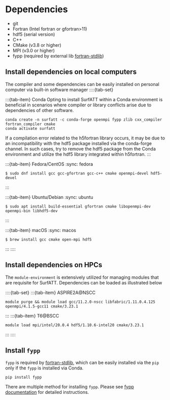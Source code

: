 
# Dependencies

- git
- Fortran (Intel fortran or gfortran>11)
- hdf5 (serial version)
- C++
- CMake (v3.8 or higher)
- MPI (v3.0 or higher)
- fypp (required by external lib [fortran-stdlib](https://github.com/fortran-lang/stdlib))


## Install dependencies on local computers

The compiler and some dependencies can be easily installed on personal computer via built-in software manager
::::{tab-set}

:::{tab-item} Conda
Opting to install SurfATT within a Conda environment is beneficial in scenarios where compiler or library conflicts arise due to dependencies of other software.
```
conda create -n surfatt -c conda-forge openmpi fypp zlib cxx_compiler fortran_compiler cmake
conda activate surfatt
```
If a compilation error related to the h5fortran library occurs, it may be due to an incompatibility with the hdf5 package installed via the conda-forge channel. In such cases, try to remove the hdf5 package from the Conda environment and utilize the hdf5 library integrated within h5fortran.
:::

:::{tab-item} Fedora/CentOS
:sync: fedora

```
$ sudo dnf install gcc gcc-gfortran gcc-c++ cmake openmpi-devel hdf5-devel
```
:::

:::{tab-item} Ubuntu/Debian
:sync: ubuntu

```
$ sudo apt install build-essential gfortran cmake libopenmpi-dev openmpi-bin libhdf5-dev
```
:::

:::{tab-item} macOS
:sync: macos

```
$ brew install gcc cmake open-mpi hdf5
```
:::
::::

## Install dependencies on HPCs

The `module-environment` is extensively utilized for managing modules that are requisite for SurfATT. Dependencies can be loaded as illustrated below

::::{tab-set}
:::{tab-item} ASPIRE2A@NSCC
```
module purge && module load gcc/11.2.0-nscc libfabric/1.11.0.4.125 openmpi/4.1.5-gcc11 cmake/3.23.1
```
:::
:::{tab-item} T6@BSCC
```
module load mpi/intel/20.0.4 hdf5/1.10.6-intel20 cmake/3.23.1 
```
:::
::::

## Install `fypp`

`fypp` is required by [fortran-stdlib](https://github.com/fortran-lang/stdlib), which can be easily installed via the `pip` only if the `fypp` is installed via Conda. 

```
pip install fypp
```

There are multiple method for installing `fypp`. Please see [fypp documentation](https://fypp.readthedocs.io/en/stable/fypp.html#installing) for detailed instructions.
